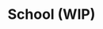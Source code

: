 ---
# Featured tags need to have either the `list` or `grid` layout (PRO only).
layout: list

# The title of the tag's page.
title: School (WIP)

# The name of the tag, used in a post's front matter (e.g. tags: [<slug>]).
slug: school

# (Optional) Write a short (~150 characters) description of this featured tag.
description: >
  Welcome to my projects I have done!

# (Optional) You can disable grouping posts by date.
no_groups: true

# Exclude this example category from the sitemap.
# DON'T USE THIS SETTING IN YOUR CATEGORIES!
# sitemap: False
---